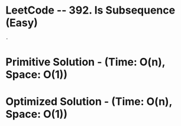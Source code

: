 
# LeetCode -- 392. Is Subsequence (Easy)
    - 



# Primitive Solution - (Time: O(n), Space: O(1))

# Optimized Solution - (Time: O(n), Space: O(1))